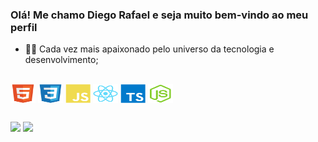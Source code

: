 ### Olá! Me chamo Diego Rafael e seja muito bem-vindo ao meu perfil

- 👨‍💻 Cada vez mais apaixonado pelo universo da tecnologia e desenvolvimento; 

<!-- <div>
  <a href="https://github.com/DiegoRafaelCF"></a>
  <img height="180em" src="https://diego-rafael-cf-27bv.vercel.app/api?username=DiegoRafaelCF&show_icons=true&theme=dark&include_all_commits=true&count_private=true"">
  <img height="180em" src="https://diego-rafael-cf-27bv.vercel.app/api/top-langs/?username=DiegoRafaelCF&layout=compact&langs_count=7&theme=dark">
</div> -->
                                                                                                                                                
<div style="display: inline_block"><br>
  <img align="center" alt="Diego-HTML" height="30" width="40" src="https://raw.githubusercontent.com/devicons/devicon/master/icons/html5/html5-original.svg">
  <img align="center" alt="Diego-CSS" height="30" width="40" src="https://raw.githubusercontent.com/devicons/devicon/master/icons/css3/css3-original.svg">
  <img align="center" alt="Diego-Js" height="30" width="40" src="https://raw.githubusercontent.com/devicons/devicon/master/icons/javascript/javascript-plain.svg">
  <img align="center" alt="Diego-React" height="30" width="40" src="https://raw.githubusercontent.com/devicons/devicon/master/icons/react/react-original.svg">
  <img align="center" alt="Diego-Ts" height="30" width="40" src="https://raw.githubusercontent.com/devicons/devicon/master/icons/typescript/typescript-plain.svg">
  <img align="center" alt="Diego-NodeJs" height="30" width="40" src="https://raw.githubusercontent.com/devicons/devicon/master/icons/nodejs/nodejs-original.svg" />
</div>

##

<div>  
  <a href = "mailto:drafael8000@gmail.com" target="_blank"><img src="https://img.shields.io/badge/-Gmail-%23333?style=for-the-badge&logo=gmail&logoColor=white"></a>
  <a href="https://www.linkedin.com/in/diegorafaelcf/" target="_blank"><img src="https://img.shields.io/badge/-LinkedIn-%230077B5?style=for-the-badge&logo=linkedin&logoColor=white"></a>
  
  <!-- ![Snake animation](https://github.com/DiegoRafaelCF/DiegoRafaelCF/blob/output/github-contribution-grid-snake.svg) -->
</div>
